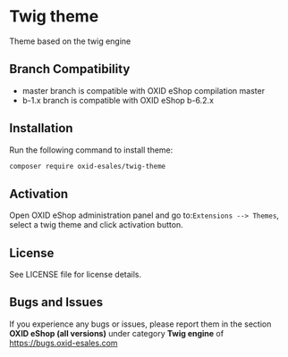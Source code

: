 # Twig theme
Theme based on the twig engine

## Branch Compatibility

* master branch is compatible with OXID eShop compilation master
* b-1.x branch is compatible with OXID eShop b-6.2.x

## Installation

Run the following command to install theme:

```bash
composer require oxid-esales/twig-theme
```

## Activation

Open OXID eShop administration panel and go to:`Extensions --> Themes`,
select a twig theme and click activation button.

## License

See LICENSE file for license details.

## Bugs and Issues

If you experience any bugs or issues, please report them in the section **OXID eShop (all versions)** under category **Twig engine** of https://bugs.oxid-esales.com
